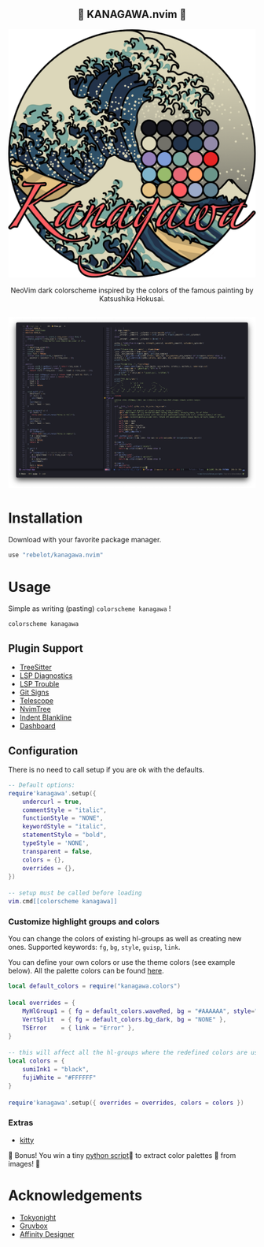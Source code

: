 <p align="center">
  <h2 align="center">🌊 KANAGAWA.nvim 🌊</h2>
</p>

<p align="center">
  <img src="kanagawa@2x.png">
</p>

<p align="center">NeoVim dark colorscheme inspired by the colors of the famous painting by Katsushika Hokusai.</p>

<p align="center">
  <h2 align="center"><img src="screenshot.png"></h2>
</p>

# Installation

Download with your favorite package manager.

```lua
use "rebelot/kanagawa.nvim"
```

# Usage

Simple as writing (pasting) `colorscheme kanagawa` !

```vim
colorscheme kanagawa
```

## Plugin Support

- [TreeSitter](https://github.com/nvim-treesitter/nvim-treesitter)
- [LSP Diagnostics](https://neovim.io/doc/user/lsp.html)
- [LSP Trouble](https://github.com/folke/lsp-trouble.nvim)
- [Git Signs](https://github.com/lewis6991/gitsigns.nvim)
- [Telescope](https://github.com/nvim-telescope/telescope.nvim)
- [NvimTree](https://github.com/kyazdani42/nvim-tree.lua)
- [Indent Blankline](https://github.com/lukas-reineke/indent-blankline.nvim)
- [Dashboard](https://github.com/glepnir/dashboard-nvim)

## Configuration

There is no need to call setup if you are ok with the defaults.

```lua
-- Default options:
require'kanagawa'.setup({
    undercurl = true,
    commentStyle = "italic",
    functionStyle = "NONE",
    keywordStyle = "italic",
    statementStyle = "bold",
    typeStyle = 'NONE',
    transparent = false,
    colors = {},
    overrides = {},
})

-- setup must be called before loading
vim.cmd[[colorscheme kanagawa]]
```

### Customize highlight groups and colors

You can change the colors of existing hl-groups as well as creating new ones. Supported keywords: `fg`, `bg`, `style`, `guisp`, `link`.

You can define your own colors or use the theme colors (see example below).
All the palette colors can be found [here](lua/kanagawa/colors.lua).

```lua
local default_colors = require("kanagawa.colors")

local overrides = {
    MyHlGroup1 = { fg = default_colors.waveRed, bg = "#AAAAAA", style="underline,bold", guisp="blue" },
    VertSplit  = { fg = default_colors.bg_dark, bg = "NONE" },
    TSError    = { link = "Error" },
}

-- this will affect all the hl-groups where the redefined colors are used
local colors = {
    sumiInk1 = "black",
    fujiWhite = "#FFFFFF"
}

require'kanagawa'.setup({ overrides = overrides, colors = colors })
```

### Extras

* [kitty](extras/kanagawa.conf)

🎉 Bonus! You win a tiny [python script](palette.py)🐍 to extract color palettes 🎨 from images! 🥳

# Acknowledgements

* [Tokyonight](https://github.com/folke/tokyonight.nvim)
* [Gruvbox](https://github.com/morhetz/gruvbox)
* [Affinity Designer](https://affinity.serif.com/designer/)
